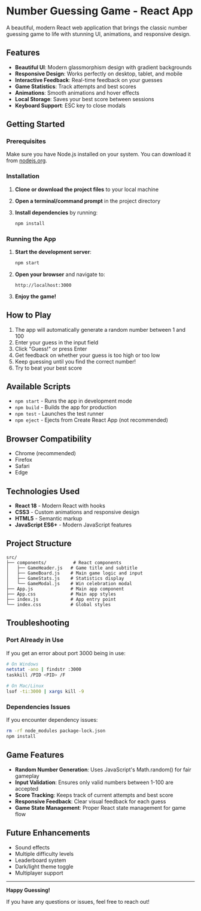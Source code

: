 # Number Guessing Game - React App

A beautiful, modern React web application that brings the classic number guessing game to life with stunning UI, animations, and responsive design.

## Features

- **Beautiful UI**: Modern glassmorphism design with gradient backgrounds
- **Responsive Design**: Works perfectly on desktop, tablet, and mobile
- **Interactive Feedback**: Real-time feedback on your guesses
- **Game Statistics**: Track attempts and best scores
- **Animations**: Smooth animations and hover effects
- **Local Storage**: Saves your best score between sessions
- **Keyboard Support**: ESC key to close modals

## Getting Started

### Prerequisites

Make sure you have Node.js installed on your system. You can download it from [nodejs.org](https://nodejs.org/).

### Installation

1. **Clone or download the project files** to your local machine

2. **Open a terminal/command prompt** in the project directory

3. **Install dependencies** by running:
   ```bash
   npm install
   ```

### Running the App

1. **Start the development server**:
   ```bash
   npm start
   ```

2. **Open your browser** and navigate to:
   ```
   http://localhost:3000
   ```

3. **Enjoy the game!** 

## How to Play

1. The app will automatically generate a random number between 1 and 100
2. Enter your guess in the input field
3. Click "Guess!" or press Enter
4. Get feedback on whether your guess is too high or too low
5. Keep guessing until you find the correct number!
6. Try to beat your best score

## Available Scripts

- `npm start` - Runs the app in development mode
- `npm build` - Builds the app for production
- `npm test` - Launches the test runner
- `npm eject` - Ejects from Create React App (not recommended)

## Browser Compatibility

- Chrome (recommended)
- Firefox
- Safari
- Edge

## Technologies Used

- **React 18** - Modern React with hooks
- **CSS3** - Custom animations and responsive design
- **HTML5** - Semantic markup
- **JavaScript ES6+** - Modern JavaScript features

## Project Structure

```
src/
├── components/          # React components
│   ├── GameHeader.js   # Game title and subtitle
│   ├── GameBoard.js    # Main game logic and input
│   ├── GameStats.js    # Statistics display
│   └── GameModal.js    # Win celebration modal
├── App.js              # Main app component
├── App.css             # Main app styles
├── index.js            # App entry point
└── index.css           # Global styles
```

##  Troubleshooting

### Port Already in Use
If you get an error about port 3000 being in use:
```bash
# On Windows
netstat -ano | findstr :3000
taskkill /PID <PID> /F

# On Mac/Linux
lsof -ti:3000 | xargs kill -9
```

### Dependencies Issues
If you encounter dependency issues:
```bash
rm -rf node_modules package-lock.json
npm install
```

##  Game Features

- **Random Number Generation**: Uses JavaScript's Math.random() for fair gameplay
- **Input Validation**: Ensures only valid numbers between 1-100 are accepted
- **Score Tracking**: Keeps track of current attempts and best score
- **Responsive Feedback**: Clear visual feedback for each guess
- **Game State Management**: Proper React state management for game flow

##  Future Enhancements

- Sound effects
- Multiple difficulty levels
- Leaderboard system
- Dark/light theme toggle
- Multiplayer support

---

**Happy Guessing!**

If you have any questions or issues, feel free to reach out!

